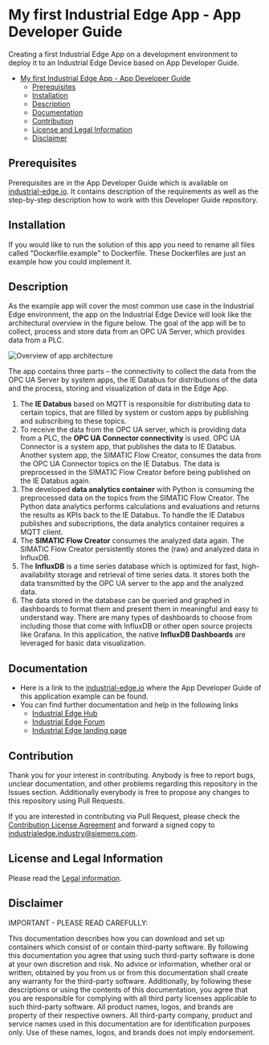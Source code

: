 # My first Industrial Edge App - App Developer Guide

Creating a first Industrial Edge App on a development environment to deploy it to an Industrial Edge Device based on App Developer Guide.

- [My first Industrial Edge App - App Developer Guide](#my-first-industrial-edge-app---app-developer-guide)
  - [Prerequisites](#prerequisites)
  - [Installation](#installation)
  - [Description](#description)
  - [Documentation](#documentation)
  - [Contribution](#contribution)
  - [License and Legal Information](#license-and-legal-information)
  - [Disclaimer](#disclaimer)

## Prerequisites

Prerequisites are in the App Developer Guide which is available on [industrial-edge.io](https://industrial-edge.io/developer/index.html). It contains description of the requirements as well as the step-by-step description how to work with this Developer Guide repository.

## Installation

If you would like to run the solution of this app you need to rename all files called "Dockerfile.example" to Dockerfile. These Dockerfiles are just an example how you could implement it.

## Description

As the example app will cover the most common use case in the Industrial Edge environment, the app on the Industrial Edge Device will look like the architectural overview in the figure below. The goal of the app will be to collect, process and store data from an OPC UA Server, which provides data from a PLC.

![Overview of app architecture](./docs/Picture_5_3_Architecture_IED.png)

The app contains three parts – the connectivity to collect the data from the OPC UA Server by system apps, the IE Databus for distributions of the data and the process, storing and visualization of data in the Edge App.

1. The **IE Databus** based on MQTT is responsible for distributing data to certain topics, that are filled by system or custom apps by publishing and subscribing to these topics.
2. To receive the data from the OPC UA server, which is providing data from a PLC, the **OPC UA Connector connectivity** is used. OPC UA Connector is a system app, that publishes the data to IE Databus. Another system app, the SIMATIC Flow Creator, consumes the data from the OPC UA Connector topics on the IE Databus. The data is preprocessed in the SIMATIC Flow Creator before being published on the IE Databus again.
3. The developed **data analytics container** with Python is consuming the preprocessed data on the topics from the SIMATIC Flow Creator. The Python data analytics performs calculations and evaluations and returns the results as KPIs back to the IE Databus. To handle the IE Databus publishes and subscriptions, the data analytics container requires a MQTT client.
4. The **SIMATIC Flow Creator** consumes the analyzed data again. The SIMATIC Flow Creator persistently stores the (raw) and analyzed data in InfluxDB.
5. The **InfluxDB** is a time series database which is optimized for fast, high-availability storage and retrieval of time series data. It stores both the data transmitted by the OPC UA server to the app and the analyzed data.
6. The data stored in the database can be queried and graphed in dashboards to format them and present them in meaningful and easy to understand way. There are many types of dashboards to choose from including those that come with InfluxDB or other open source projects like Grafana. In this application, the native **InfluxDB Dashboards** are leveraged for basic data visualization.

## Documentation

- Here is a link to the [industrial-edge.io](https://industrial-edge.io/developer/index.html) where the App Developer Guide of this application example can be found.
- You can find further documentation and help in the following links
  - [Industrial Edge Hub](https://iehub.eu1.edge.siemens.cloud/#/documentation)
  - [Industrial Edge Forum](https://www.siemens.com/industrial-edge-forum)
  - [Industrial Edge landing page](http://siemens.com/industrial-edge)
  
## Contribution

Thank you for your interest in contributing. Anybody is free to report bugs, unclear documentation, and other problems regarding this repository in the Issues section.
Additionally everybody is free to propose any changes to this repository using Pull Requests.

If you are interested in contributing via Pull Request, please check the [Contribution License Agreement](Siemens_CLA_1.1.pdf) and forward a signed copy to [industrialedge.industry@siemens.com](mailto:industrialedge.industry@siemens.com?subject=CLA%20Agreement%20Industrial-Edge).

## License and Legal Information

Please read the [Legal information](LICENSE.txt).

## Disclaimer

IMPORTANT - PLEASE READ CAREFULLY:

This documentation describes how you can download and set up containers which consist of or contain third-party software. By following this documentation you agree that using such third-party software is done at your own discretion and risk. No advice or information, whether oral or written, obtained by you from us or from this documentation shall create any warranty for the third-party software. Additionally, by following these descriptions or using the contents of this documentation, you agree that you are responsible for complying with all third party licenses applicable to such third-party software. All product names, logos, and brands are property of their respective owners. All third-party company, product and service names used in this documentation are for identification purposes only. Use of these names, logos, and brands does not imply endorsement.
